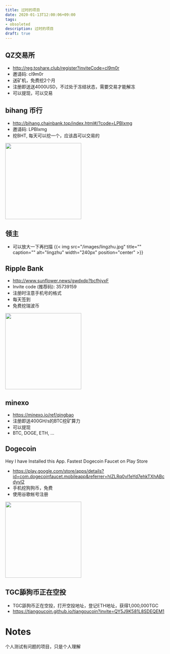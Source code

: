 ```yaml
---
title: 过时的项目
date: 2020-01-13T12:00:06+09:00
tags: 
- obsoleted
description: 过时的项目
draft: true
---
```


## QZ交易所 
- http://reg.toshare.club/register?inviteCode=cl9m0r
- 邀请码: cl9m0r
- 送矿机，免费挖2个月
- 注册即送送4000USD，不过处于冻结状态，需要交易才能解冻
- 可以提现，可以交易

## bihang 币行
- http://bihang.chainbank.top/index.html#/?code=LPBlxmg
- 邀请码: LPBlxmg
- 挖BHT, 每天可以挖一个，应该昌可以交易的

<a href="http://bihang.chainbank.top/index.html#/?code=LPBlxmg" target="_blank">
<img src="https://cdn.jsdelivr.net/gh/yubaoliu/assets@image/image-20210502002826294.png" width="240px" /></a>

## 领主
- 可以放大一下再扫描
{{< img src="/images/lingzhu.jpg" title="" caption="" alt="lingzhu" width="240px" position="center" >}}

## Ripple Bank
- http://www.sunflower.news/gwdxdp?bcfhjvxF
- Invite code (推荐码): 35739159
- 注册时注意手机号的格式
- 每天签到
- 免费挖瑞波币

<img src="https://cdn.jsdelivr.net/gh/yubaoliu/assets@image/image-20210508122735416.png" width="240px" />

## minexo
- https://minexo.io/ref/qingbao
- 注册即送400GH/s的BTC挖矿算力
- 可以提现
- BTC, DOGE, ETH, ...

## Dogecoin
Hey I have Installed this App. Fastest Dogecoin Faucet on Play Store 
- https://play.google.com/store/apps/details?id=com.dogecoinfaucet.mobileapp&referrer=hlZLRq0vI1eYd7ehkTXhABcdyvI2
- 手机挖狗狗币，免费
- 使用谷歌帐号注册

<img src="https://cdn.jsdelivr.net/gh/yubaoliu/assets@image/image-20210508131829414.png" width="240px" />

## TGC舔狗币正在空投
- TGC舔狗币正在空投，打开空投地址，登记ETH地址，获得1,000,000TGC
- https://tiangoucoin.github.io/tiangoucoin?invite=QY5J9K581L8SDEQEM1



# Notes
个人测试有问题的项目，只是个人理解
